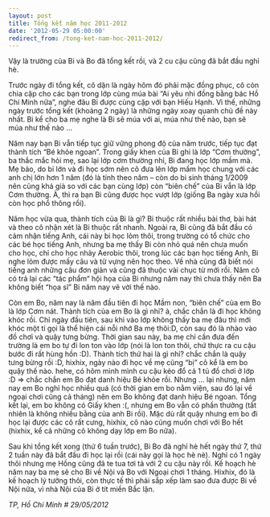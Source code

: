 ```yaml
---
layout: post
title: Tổng kết năm học 2011-2012
date: '2012-05-29 05:00:00'
redirect_from: /tong-ket-nam-hoc-2011-2012/
---
```



Vậy là trường của Bi và Bo đã tổng kết rồi, và 2 cu cậu cũng đã bắt đầu nghỉ hè.

Trước ngày đi tổng kết, cô dặn là ngày hôm đó phải mặc đồng phục, cô còn chia cặp cho các bạn trong lớp cùng múa bài “Ai yêu nhi đồng bằng bác Hồ Chí Minh nữa”, nghe đâu Bi được cùng cặp với bạn Hiếu Hạnh. Vì thế, những ngày trước tổng kết (khoảng 2 ngày) là những ngày xoay quanh chủ đề này nhất. Bi kể cho ba mẹ nghe là Bi sẽ múa với ai, múa như thế nào, bạn sẽ múa như thế nào …

Năm nay bạn Bi vẫn tiếp tục giữ vững phong độ của năm trước, tiếp tục đạt thành tích “Bé khỏe ngoan”. Trong giấy khen của Bi ghi là lớp “Cơm thường”, ba thắc mắc hỏi mẹ, sao lại lớp cơm thường nhỉ, Bi đang học lớp mầm mà. Mẹ bảo, do bi lớn và đi học sớm nên cô đưa lên lớp mầm học chung với các anh chị lớn hơn 1 năm (đó là tính theo năm – còn do bi sinh tháng 1/2009 nên cũng khá già so với các bạn cùng lớp) còn “biên chế” của Bi vẫn là lớp Cơm thường. À, thì ra bạn Bi cũng được học vượt lớp (giống Ba ngày xưa hồi còn học phổ thông rồi).

Năm học vừa qua, thành tích của Bi là gì? Bi thuộc rất nhiều bài thơ, bài hát và theo cô nhận xét là Bi thuộc rất nhanh. Ngoài ra, Bi cũng đã bắt đầu có cảm nhận tiếng Anh, cái này bi học lỏm thôi, trong trường có tổ chức cho các bé học tiếng Anh, nhưng ba mẹ thấy Bi còn nhỏ quá nên chưa muốn cho học, chỉ cho học nhảy Aerobic thôi, trong lúc các bạn học tiếng Anh, Bi nghe lỏm được mấy câu và từ vựng nên học theo. Về nhà cũng đã biết nói tiếng anh những câu đơn giản và cũng đã thuộc vài chục từ mới rồi. Năm cô có trả lại các “tác phẩm“ hội họa của Bi nhưng năm nay thì chưa thấy nên Ba không biết “họa sĩ” Bi năm nay vẽ vời thế nào.

Còn em Bo, năm nay là năm đầu tiên đi học Mầm non, “biên chế” của em Bo là lớp Cơm nát. Thành tích của em Bo là gì nhỉ? à, chắc chắn là đi học không khóc rồi. Chỉ ngày đầu tiên, sau khi vào lớp không thấy ba mẹ đâu thì mới khóc một tí gọi là thể hiện cái nỗi nhớ Ba mẹ thôi:D, còn sau đó là nhào vào đồ chơi và quậy tưng bừng. Thời gian sau này, ba mẹ chỉ cần đưa đến trường là em bo tự đi lon ton vào lớp (nói là lon ton thôi, chứ thực ra cu cậu bước đi rất hùng hồn :D). Thành tích thứ hai là gì nhỉ? chắc chắn là quậy tưng bừng rồi :D, hixhix, ngày nào đi học về mẹ cũng “bị” cô kể là em bo quậy thế nào. hehe, có hôm mình mình cu cậu kéo đổ cả 1 tủ đồ chơi ở lớp :D => chắc chắn em Bo đạt danh hiệu Bé khỏe rồi. Nhưng … lại nhưng, năm nay em Bo nghỉ học nhiều quá (có thời gian em bo nằm viện, sau đó lại về ngoại chơi cũng cả tháng) nên em Bo không đạt danh hiệu Bé ngoan. Tổng kết lại, em bo không có Giấy khen :(, nhưng em Bo vẫn có phần thưởng (tất nhiên là không nhiều bằng của anh Bi rồi). Mặc dù rất quậy nhưng em bo đi học lại được các cô rất cưng, hixhix, cô nào cũng muốn chơi với Bo hết (hixhix, kể cả những cô không dạy lớp em Bo nữa).

Sau khi tổng kết xong (thứ 6 tuần trước), Bi Bo đã nghỉ hè hết ngày thứ 7, thứ 2 tuần này đã bắt đầu đi học lại rồi (cái này gọi là học hè nè). Nghỉ có 1 ngày thôi nhưng mẹ Hồng cũng đã te tua tơi tả với 2 cu cậu này rồi. Kế hoạch hè năm nay ba mẹ sẽ cho Bi về Nội và Bo với Ngoại chơi 1 tháng.  Hixhix, đó là kế hoạch lý tưởng thôi, còn thực tế thì phải sắp xếp làm sao đưa được Bi về Nội nữa, vì nhà Nội của Bi ở tít miền Bắc lận.

*TP, Hồ Chí Minh # 29/05/2012*
